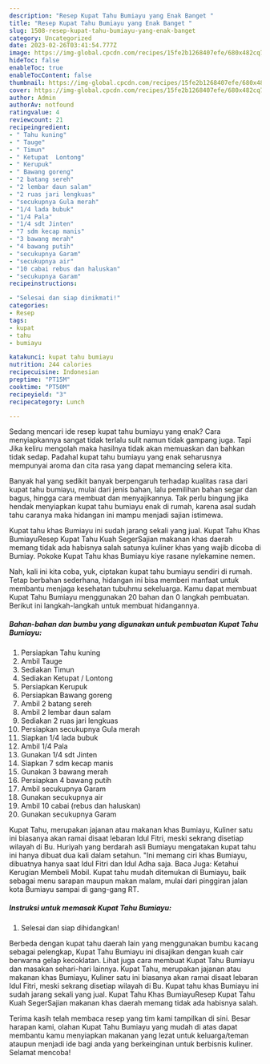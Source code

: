 ```yaml
---
description: "Resep Kupat Tahu Bumiayu yang Enak Banget "
title: "Resep Kupat Tahu Bumiayu yang Enak Banget "
slug: 1508-resep-kupat-tahu-bumiayu-yang-enak-banget
category: Uncategorized
date: 2023-02-26T03:41:54.777Z
image: https://img-global.cpcdn.com/recipes/15fe2b1268407efe/680x482cq70/kupat-tahu-bumiayu-foto-resep-utama.jpg
hideToc: false
enableToc: true
enableTocContent: false
thumbnail: https://img-global.cpcdn.com/recipes/15fe2b1268407efe/680x482cq70/kupat-tahu-bumiayu-foto-resep-utama.jpg
cover: https://img-global.cpcdn.com/recipes/15fe2b1268407efe/680x482cq70/kupat-tahu-bumiayu-foto-resep-utama.jpg
author: Admin
authorAv: notfound
ratingvalue: 4
reviewcount: 21
recipeingredient:
- " Tahu kuning"
- " Tauge"
- " Timun"
- " Ketupat  Lontong"
- " Kerupuk"
- " Bawang goreng"
- "2 batang sereh"
- "2 lembar daun salam"
- "2 ruas jari lengkuas"
- "secukupnya Gula merah"
- "1/4 lada bubuk"
- "1/4 Pala"
- "1/4 sdt Jinten"
- "7 sdm kecap manis"
- "3 bawang merah"
- "4 bawang putih"
- "secukupnya Garam"
- "secukupnya air"
- "10 cabai rebus dan haluskan"
- "secukupnya Garam"
recipeinstructions:

- "Selesai dan siap dinikmati!"
categories:
- Resep
tags:
- kupat
- tahu
- bumiayu

katakunci: kupat tahu bumiayu 
nutrition: 244 calories
recipecuisine: Indonesian
preptime: "PT15M"
cooktime: "PT50M"
recipeyield: "3"
recipecategory: Lunch

---
```



Sedang mencari ide resep kupat tahu bumiayu yang enak? Cara menyiapkannya sangat tidak terlalu sulit namun tidak gampang juga. Tapi Jika keliru mengolah maka hasilnya tidak akan memuaskan dan bahkan tidak sedap. Padahal kupat tahu bumiayu yang enak seharusnya mempunyai aroma dan cita rasa yang dapat memancing selera kita.


Banyak hal yang sedikit banyak berpengaruh terhadap kualitas rasa dari kupat tahu bumiayu, mulai dari jenis bahan, lalu pemilihan bahan segar dan bagus, hingga cara membuat dan menyajikannya. Tak perlu bingung jika hendak menyiapkan kupat tahu bumiayu enak di rumah, karena asal sudah tahu caranya maka hidangan ini mampu menjadi sajian istimewa.

Kupat tahu khas Bumiayu ini sudah jarang sekali yang jual. Kupat Tahu Khas BumiayuResep Kupat Tahu Kuah SegerSajian makanan khas daerah memang tidak ada habisnya salah satunya kuliner khas yang wajib dicoba di Bumiay. Pokoke Kupat Tahu khas Bumiayu kiye rasane nylekamine nemen.


Nah, kali ini kita coba, yuk, ciptakan kupat tahu bumiayu sendiri di rumah. Tetap berbahan sederhana, hidangan ini bisa memberi manfaat untuk membantu menjaga kesehatan tubuhmu sekeluarga. Kamu dapat membuat Kupat Tahu Bumiayu menggunakan 20 bahan dan 0 langkah pembuatan. Berikut ini langkah-langkah untuk membuat hidangannya.

<!--inarticleads1-->

##### Bahan-bahan dan bumbu yang digunakan untuk pembuatan Kupat Tahu Bumiayu:

1. Persiapkan  Tahu kuning
1. Ambil  Tauge
1. Sediakan  Timun
1. Sediakan  Ketupat / Lontong
1. Persiapkan  Kerupuk
1. Persiapkan  Bawang goreng
1. Ambil 2 batang sereh
1. Ambil 2 lembar daun salam
1. Sediakan 2 ruas jari lengkuas
1. Persiapkan secukupnya Gula merah
1. Siapkan 1/4 lada bubuk
1. Ambil 1/4 Pala
1. Gunakan 1/4 sdt Jinten
1. Siapkan 7 sdm kecap manis
1. Gunakan 3 bawang merah
1. Persiapkan 4 bawang putih
1. Ambil secukupnya Garam
1. Gunakan secukupnya air
1. Ambil 10 cabai (rebus dan haluskan)
1. Gunakan secukupnya Garam


Kupat Tahu, merupakan jajanan atau makanan khas Bumiayu, Kuliner satu ini biasanya akan ramai disaat lebaran Idul Fitri, meski sekrang disetiap wilayah di Bu. Huriyah yang berdarah asli Bumiayu mengatakan kupat tahu ini hanya dibuat dua kali dalam setahun. &#34;Ini memang ciri khas Bumiayu, dibuatnya hanya saat Idul Fitri dan Idul Adha saja. Baca Juga: Ketahui Kerugian Membeli Mobil. Kupat tahu mudah ditemukan di Bumiayu, baik sebagai menu sarapan maupun makan malam, mulai dari pinggiran jalan kota Bumiayu sampai di gang-gang RT. 

<!--inarticleads2-->

##### Instruksi untuk memasak Kupat Tahu Bumiayu:


1. Selesai dan siap dihidangkan!

Berbeda dengan kupat tahu daerah lain yang menggunakan bumbu kacang sebagai pelengkap, Kupat Tahu Bumiayu ini disajikan dengan kuah cair berwarna gelap kecoklatan. Lihat juga cara membuat Kupat Tahu Bumiayu dan masakan sehari-hari lainnya. Kupat Tahu, merupakan jajanan atau makanan khas Bumiayu, Kuliner satu ini biasanya akan ramai disaat lebaran Idul Fitri, meski sekrang disetiap wilayah di Bu. Kupat tahu khas Bumiayu ini sudah jarang sekali yang jual. Kupat Tahu Khas BumiayuResep Kupat Tahu Kuah SegerSajian makanan khas daerah memang tidak ada habisnya salah. 

Terima kasih telah membaca resep yang tim kami tampilkan di sini. Besar harapan kami, olahan Kupat Tahu Bumiayu yang mudah di atas dapat membantu kamu menyiapkan makanan yang lezat untuk keluarga/teman ataupun menjadi ide bagi anda yang berkeinginan untuk berbisnis kuliner. Selamat mencoba!
